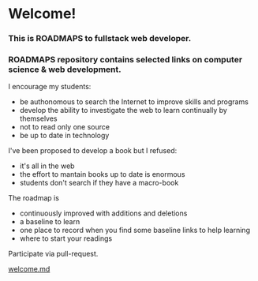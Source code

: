 # Welcome!

### This is ROADMAPS to fullstack web developer.

### ROADMAPS repository contains selected links on computer science & web development.

I encourage my students:
- be authonomous to search the Internet to improve skills and programs
- develop the ability to investigate the web to learn continually by themselves
- not to read only one source
- be up to date in technology

I've been proposed to develop a book but I refused: 
- it's all in the web
- the effort to mantain books up to date is enormous
- students don't search if they have a macro-book

The roadmap is 
- continuously improved with additions and deletions
- a baseline to learn
- one place to record when you find some baseline links to help learning
- where to start your readings

Participate via pull-request.

[welcome.md](https://github.com/rafaelaznar/roadmaps/blob/main/content/welcome.md)
